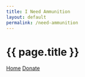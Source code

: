 ```yaml
---
title: I Need Ammunition
layout: default
permalink: /need-ammunition
---
```



# {{ page.title }}

[Home](/) [Donate](/donate)